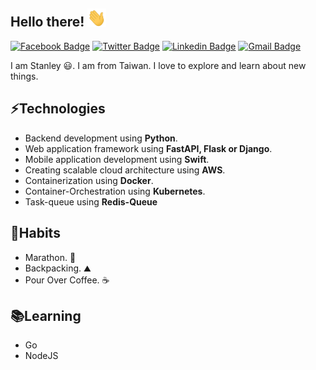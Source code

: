 <h2> Hello there! <img src="https://raw.githubusercontent.com/ABSphreak/ABSphreak/master/gifs/Hi.gif" width="30px"></h2>

[![Facebook Badge](https://img.shields.io/badge/-@returnchung-3b5998?style=flat-square&labelColor=3b5998&logo=facebook&logoColor=white&link=link=https://www.facebook.com/returnchung)](https://www.facebook.com/returnchung) [![Twitter Badge](https://img.shields.io/badge/-@returnchung-1ca0f1?style=flat-square&labelColor=1ca0f1&logo=twitter&logoColor=white&link=https://twitter.com/returnchung)](https://twitter.com/returnchung) [![Linkedin Badge](https://img.shields.io/badge/-return1225-blue?style=flat-square&labelColor=blue&logo=Linkedin&logoColor=white&link=https://www.linkedin.com/in/return1225/)](https://www.linkedin.com/in/return1225/) [![Gmail Badge](https://img.shields.io/badge/-return1225@gmail.com-c14438?style=flat-square&labelColor=c14438&logo=Gmail&logoColor=white&link=mailto:return1225@gmail.com)](mailto:return1225@gmail.com)

I am Stanley 😃. I am from Taiwan.
I love to explore and learn about new things.

## ⚡️Technologies
- Backend development using **Python**.
- Web application framework using **FastAPI, Flask or Django**.
- Mobile application development using **Swift**.
- Creating scalable cloud architecture using **AWS**.
- Containerization using **Docker**.
- Container-Orchestration using **Kubernetes**.
- Task-queue using **Redis-Queue**

## 🌈Habits

* Marathon. 🏃
* Backpacking. ⛰
* Pour Over Coffee. ☕️

## 📚Learning
- Go 
- NodeJS 
